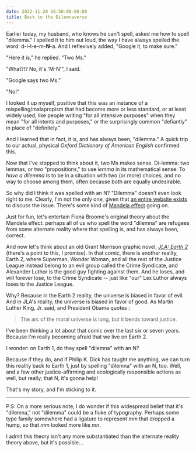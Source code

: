 ```yaml
---
date: 2022-11-28 16:50:00-08:00
title: Back to the Dilemnaverse
---
```


Earlier today, my husband, who knows he can't spell, asked me how to spell "dilemma." I spelled it to him out loud, the way I have always spelled the word: d-i-l-e-m-**N**-a. And I reflexively added, "Google it, to make sure."

"Here it is," he replied. "Two Ms."

"What?!? No, it's 'M-N'", I said.

"Google says two Ms."

"No!" 

I looked it up myself, positive that this was an instance of a mispelling/malapropism that had become more or less standard, or at least widely used, like people writing "for all intensive purposes" when they mean "for all intents and purposes," or the surprisingly common "defiantly" in place of "definitely."

And I learned that in fact, it is, and has always been, "dilemma." A quick trip to our actual, physical *Oxford Dictionary of American English* confirmed this. 

Now that I've stopped to think about it, two Ms makes sense. Di-lemma: two lemmas, or two "propositions," to use *lemma* in its mathematical sense.  To *have a dilemma* is to be in a situation with two (or more) choices, and no way to choose among them, often because both are equally undesirable.

So why did I think it was spelled with an N? "Dilemma" doesn't even look right to me. Clearly, I'm not the only one, given that [an entire website exists](https://www.dilemna.info/index.php) to discuss the issue. There's some kind of [Mandela effect](https://en.wikipedia.org/wiki/False_memory#Mandela_Effect) going on.

Just for fun, let's entertain Fiona Broome's original theory about the Mandela effect: perhaps all of us who spell the word "dilemna" are refugees from some alternate reality where that spelling is, and has always been, correct.

And now let's think about an old Grant Morrison graphic novel, [*JLA: Earth 2*](https://en.wikipedia.org/wiki/JLA:_Earth_2) (there's a point to this, I promise). In that comic, there is another reality, Earth 2, where Superman, Wonder Woman, and all the rest of the Justice League instead belong to an evil group called the Crime Syndicate, and Alexander Luthor is the good guy fighting against them. And he loses, and will forever lose, to the Crime Syndicate -- just like "our" Lex Luthor always loses to the Justice League.

Why? Because in the Earth 2 reality, the universe is biased in favor of evil. And in JLA's reality, the universe is biased in favor of good. As Martin Luther King, Jr. said, and President Obama quotes : 

> The arc of the moral universe is long, but it bends toward justice.

I've been thinking a lot about that comic over the last six or seven years. Because I'm really becoming afraid that we live on Earth 2.

I wonder: on Earth 1, do they spell "dilemna" with an N?

Because if they do, and if Philip K. Dick has taught me anything, we can turn this reality back to Earth 1, just by spelling "dilemna" with an N, too. Well, and a few other justice-affirming and ecologically responsible actions as well, but really, that N, it's gonna help!

That's my story, and I'm sticking to it. 

- - -

P.S: On a more serious note, I do wonder if this widespread belief that it's "dilemna," not "dilemma" could be a fluke of typography. Perhaps some type family somewhere had a ligature to represent *mm* that dropped a hump, so that *mm* looked more like *mn*. 

I admit this theory isn't any more substantiated than the alternate reality theory above, but it's possible...
